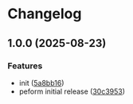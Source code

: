 # Changelog

## 1.0.0 (2025-08-23)


### Features

* init ([5a8bb16](https://github.com/devops-roast/pre-commit-hooks/commit/5a8bb16d500405745d8f6639581c55018720cc36))
* peform initial release ([30c3953](https://github.com/devops-roast/pre-commit-hooks/commit/30c39539fa42d8f9f284022b47485166a9bdc89a))
